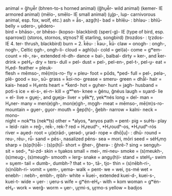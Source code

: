 animal = g̑hu̯ē̆r
    (bhren-to-s horned animal)
    (g̑hu̯ē̆r-	wild animal)
    (kemer-	IE   	armored animal)
    (mēlo-, smēlo-	IE   	small animal)
    (u̯l̥p-, lup- carnivorous animal, esp. fox, wolf, etc.)
ash = ā̆s-, azg(h)-	
bad = bhlēu- : bhləu- : bhlū-
belly = udero-, u̯ēdero-	
bird = bhāso-, or bhēso-
    (kopso-		blackbird)
    (sper(-g)-	IE   	(type of bird, esp. sparrow))
    (storos, stornos, str̥nos?	IE   	starling, songbird)
    (trozdos- : tr̥zdos-	IE    4. ter-	thrush, blackbird)
burn = 2. k̑ēu- : k̑əu-, k̑ū-
claw = onogh- : ongh-, nogh-, Celtic n̥gh-, ongh-li-
cloud = aghl(u)-
cold = gel(ə)-
come = gʷem-
count = rē-, rə-, extended rē-dh-
dance = bal-, balbal-
dirty = ker-, and k̑er-
drink = peH₃-
dry = ters-
dull = pel-
dust = pel-, pel-en-, pel-t-, pel-u̯-
eat = H₁ed-
feather = pleuk-	
flesh = mēmso-, mē(m)s-ro-
fly = pleu-
foot = pōds, *ped-
full = pel-, pelə-, plē-
good = su-, sū-
grass = 	k̑oi-no-
grease = smeru-
green = dhā̆l-
hair = kais-
head = H₂ents
heart = *k̂erd-
hot = gu̯her-
hunt = i̯agh-
husband = poti-s
ice =  ei-s-, ei-n-
kill = gʷʰen-
knee = ĝénu, ĝnéus
laugh = su̯ard-
lie =  el-
live = gu̯ei̯-, and gu̯ei̯ə-
liver = yḗkʷr̥, yekʷnés
long =  del-
man = H₂ner-
many = men(e)gh-, mon(e)gh-, mn̥gh-
meat = mēmso-, mē(m)s-ro-
mountain = gu̯er-, gu̯or-
mouth = g̑ep(h)-, g̑ebh-
narrow = kalni-
neck = mono-	
night = nokʷts (nekʷts)
other = *alyos, *anyos
path = pent-
pig = suHs-
play = leid-
rain = reg̑-, rek̑-, rek-?
red = H₁reudʰ-, *H₁roudʰ-os, *H₁rudʰ-rós
river = au̯ed-
root = u̯(e)rād-, u̯erəd-, u̯rəd-
rope = dhō[u]- : dhū-
round = reu-, rēu-, rū̆-
sand = pēs-, nasalized pēns-
sea = mori, mōri
seed = séH₁mn̥
sharp = (s)p(h)ē̆i- : (s)p(h)ī̆-
short = g̑her-, g̑herə- : g̑hrē-?
sing = sengu̯h-
sit = sed-, *si-zd-
skin = tu̯akos
small = mei-, mi-neu-
smoke = (s)meukh-, (s)meug-, (s)meugh-
smooth = lerg-
snake = angu̯(h)i-
stand = steH₂-
swim = su̯em-
tail = dumb-, dumbh-?
that =  to-, tā-, ti̯o-
thin = (s)nēbh-ri-, (s)nōbh-ri-
vomit = u̯em-, u̯emə-
walk = pent-
we = wei, n̥s-mé
wet = enebh- : nebh-, embh-, m̥bh-
white = k̑uei-, extended kuei-d-, kuei-s-, kuei-t-
wide = u̯er- : u̯eru-s
wife = gʷén-eH₂-
with = kom
woman = gʷén-eH₂-
work = werĝ- 
worm = u̯er-, u̯r̥mi-s, u̯r̥mo-s
yellow = badi̯os